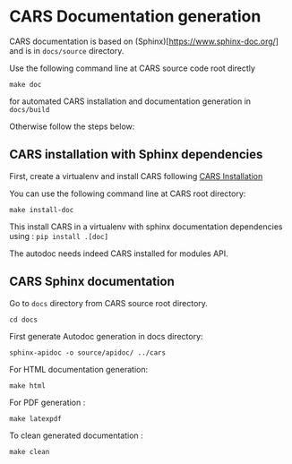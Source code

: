 CARS Documentation generation
=============================

CARS documentation is based on (Sphinx)[https://www.sphinx-doc.org/] and is in `docs/source` directory.

Use the following command line at CARS source code root directly

```
make doc
```

for automated CARS installation and documentation generation in `docs/build`

Otherwise follow the steps below:


CARS installation with Sphinx dependencies
------------------------------------------

First, create a virtualenv and install CARS  following [CARS Installation](./docs/source/install.rst)

You can use the following command line at CARS root directory:

```
make install-doc
```

This install CARS in a virtualenv with sphinx documentation dependencies using : `pip install .[doc]`  

The autodoc needs indeed CARS installed for modules API.


CARS Sphinx documentation
-------------------------

Go to `docs` directory from CARS source root directory.

```
cd docs
```

First generate Autodoc generation in docs directory:
````
sphinx-apidoc -o source/apidoc/ ../cars
````

For HTML documentation generation:
```
make html
```

For PDF generation :
```
make latexpdf
```

To clean generated documentation :
```
make clean
```
